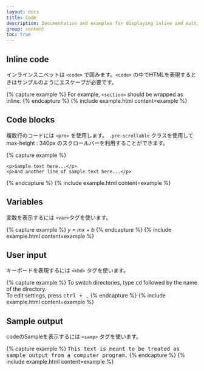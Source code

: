 ```yaml
---
layout: docs
title: Code
description: Documentation and examples for displaying inline and multiline blocks of code with Bootstrap.
group: content
toc: true
---
```


## Inline code
<!--Wrap inline snippets of code with `<code>`. Be sure to escape HTML angle brackets.-->
インラインスニペットは `<code>` で囲みます。`<code>` の中でHTMLを表現するときはサンプルのようにエスケープが必要です。

{% capture example %}
For example, <code>&lt;section&gt;</code> should be wrapped as inline.
{% endcapture %}
{% include example.html content=example %}

## Code blocks
<!--
Use `<pre>`s for multiple lines of code. Once again, be sure to escape any angle brackets in the code for proper rendering. You may optionally add the `.pre-scrollable` class, which will set a max-height of 340px and provide a y-axis scrollbar.
-->
複数行のコードには `<pre>` を使用します。
`.pre-scrollable` クラスを使用して max-height : 340px のスクロールバーを利用することができます。

{% capture example %}
<pre><code>&lt;p&gt;Sample text here...&lt;/p&gt;
&lt;p&gt;And another line of sample text here...&lt;/p&gt;
</code></pre>
{% endcapture %}
{% include example.html content=example %}

## Variables

<!-- For indicating variables use the `<var>` tag. -->
変数を表示するには `<var>`タグを使います。

{% capture example %}
<var>y</var> = <var>m</var><var>x</var> + <var>b</var>
{% endcapture %}
{% include example.html content=example %}

## User input

<!--Use the `<kbd>` to indicate input that is typically entered via keyboard.-->
キーボードを表現するには `<kbd>` タグを使います。

{% capture example %}
To switch directories, type <kbd>cd</kbd> followed by the name of the directory.<br>
To edit settings, press <kbd><kbd>ctrl</kbd> + <kbd>,</kbd></kbd>
{% endcapture %}
{% include example.html content=example %}

## Sample output
<!-- For indicating sample output from a program use the `<samp>` tag. -->
codeのSampleを表示するには `<samp>` タグを使います。


{% capture example %}
<samp>This text is meant to be treated as sample output from a computer program.</samp>
{% endcapture %}
{% include example.html content=example %}
